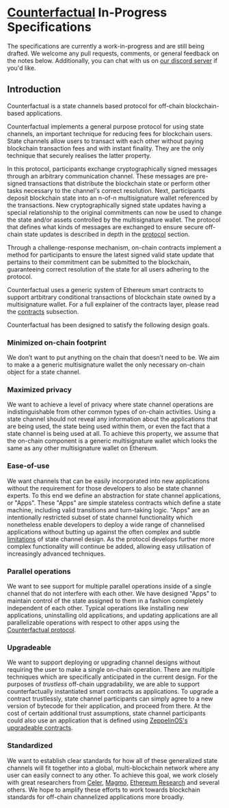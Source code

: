 # [Counterfactual](https://counterfactual.com) In-Progress Specifications 

The specifications are currently a work-in-progress and are still being drafted. We welcome any pull requests, comments, or general feedback on the notes below. Additionally, you can chat with us on [our discord server](https://counterfactual.com/chat) if you'd like.

## Introduction

Counterfactual is a state channels based protocol for off-chain blockchain-based applications.

Counterfactual implements a general purpose protocol for using state channels, an important technique for reducing fees for blockchain users. State channels allow users to transact with each other without paying blockchain transaction fees and with instant finality. They are the only technique that securely realises the latter property.

In this protocol, participants exchange cryptographically signed messages through an arbitrary communication channel. These messages are pre-signed transactions that distribute the blockchain state or perform other tasks necessary to the channel's correct resolution.  Next, participants deposit blockchain state into an n-of-n multisignature wallet referenced by the transactions.  New cryptographically signed state updates having a special relationship to the original commitments can now be used to change the state and/or assets controlled by the multisignature wallet. The protocol that defines what kinds of messages are exchanged to ensure secure off-chain state updates is described in depth in the [protocol](./00-protocol.md) section.

Through a challenge-response mechanism, on-chain contracts implement a method for participants to ensure the latest signed valid state update that pertains to their commitment can be submitted to the blockchain, guaranteeing correct resolution of the state for all users adhering to the protocol.

Counterfactual uses a generic system of Ethereum smart contracts to support artbitrary conditional transactions of blockchain state owned by a multisignature wallet. For a full explainer of the contracts layer, please read the [contracts](./01-contracts.md) subsection.

Counterfactual has been designed to satisfy the following design goals.

### Minimized on-chain footprint

We don’t want to put anything on the chain that doesn’t need to be. We aim to make a a generic multisignature wallet the only necessary on-chain object for a state channel.

### Maximized privacy

We want to achieve a level of privacy where state channel operations are indistinguishable from other common types of on-chain activities. Using a state channel should not reveal any information about the applications that are being used, the state being used within them, or even the fact that a state channel is being used at all. To achieve this property, we assume that the on-chain component is a generic multisignature wallet which looks the same as any other multisignature wallet on Ethereum.

### Ease-of-use

We want channels that can be easily incorporated into new applications without the requirement for those developers to also be state channel experts. To this end we define an abstraction for state channel applications, or "Apps". These "Apps" are simple stateless contracts which define a state machine, including valid transitions and turn-taking logic. "Apps" are an intentionally restricted subset of state channel functionality which nonetheless enable developers to deploy a wide range of channelised applications without butting up against the often complex and subtle [limitations](#limitations) of state channel design.  As the protocol develops further more complex functionality will continue be added, allowing easy utilisation of increasingly advanced techniques.

### Parallel operations

We want to see support for multiple parallel operations inside of a single channel that do not interfere with each other. We have designed "Apps" to maintain control of the state assigned to them in a fashion completely independent of each other. Typical operations like installing new applications, uninstalling old applications, and updating applications are all parallelizable operations with respect to other apps using the [Counterfactual protocol](./00-protocol.md).

### Upgradeable

We want to support deploying or upgrading channel designs without requiring the user to make a single on-chain operation. There are multiple techniques which are specifically anticipated in the current design. For the purposes of _trustless_ off-chain upgradability, we are able to support counterfactually instantiated smart contracts as applications. To upgrade a contract trustlessly, state channel participants can simply agree to a new version of bytecode for their application, and proceed from there. At the cost of certain additional trust assumptions, state channel participants could also use an application that is defined using [ZeppelinOS's upgradeable contracts](https://docs.zeppelinos.org/docs/building.html).

### Standardized

We want to establish clear standards for how all of these generalized state channels will fit together into a global, multi-blockchain network where any user can easily connect to any other. To achieve this goal, we work closely with great researchers from [Celer](https://celer.network), [Magmo](https://magmo.com), [Ethereum Research](http://eth.sg) and several others. We hope to amplify these efforts to work towards blockchain standards for off-chain channelized applications more broadly.